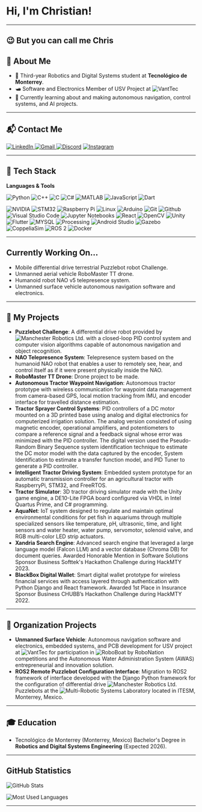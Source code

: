 # Hi, I'm Christian!

---
## 😉 But you can call me Chris 

## 👤 About Me

* 📖 Third-year Robotics and Digital Systems student at **Tecnológico de Monterrey**.
* 🛥️ Software and Electronics Member of USV Project at ![VantTec](https://vanttec.com/)
* 🤖 Currently learning about and making autonomous navigation, control systems, and AI projects.

---

## 📬 Contact Me

[![LinkedIn](https://img.shields.io/badge/LinkedIn-0077B5?style=for-the-badge&logo=linkedin&logoColor=white)
](https://www.linkedin.com/in/christianrvillarrealt)
[![Gmail](https://img.shields.io/badge/gmail-%23EA4335?style=for-the-badge&logo=Gmail&logoColor=white)
](mailto:christianvillarrealt@gmail.com)
[![Discord](https://img.shields.io/badge/Discord-5865F2?style=for-the-badge&logo=discord&logoColor=white)](https://discordapp.com/users/ruloco967)
[![Instagram](https://img.shields.io/badge/Instagram-E4405F?style=for-the-badge&logo=instagram&logoColor=white)](https://www.instagram.com/christian.villarrealt)

---

## 🚀 Tech Stack

**Languages & Tools**

![Python](https://img.shields.io/badge/Python-3670A0?style=for-the-badge&logo=python&logoColor=ffdd54)
![C++](https://img.shields.io/badge/C++-00599C?style=for-the-badge&logo=cplusplus&logoColor=white)
![C](https://img.shields.io/badge/C-A8B9CC?style=for-the-badge&logo=c&logoColor=white)
![C#](https://img.shields.io/badge/C%23-239120?style=for-the-badge&logo=c-sharp&logoColor=white)
![MATLAB](https://img.shields.io/badge/MATLAB-ff5733?style=for-the-badge&logo=Mathworks&logoColor=white)
![JavaScript](https://img.shields.io/badge/JavaScript-F7DF1E?style=for-the-badge&logo=javascript&logoColor=black)
![Dart](https://img.shields.io/badge/Dart-0175C2?style=for-the-badge&logo=dart&logoColor=white)

![NVIDIA](https://img.shields.io/badge/nvidia-%2376B900?style=for-the-badge&logo=nvidia&logoColor=black) 
![STM32](https://img.shields.io/badge/STM32-%2303234B?style=for-the-badge&logo=stmicroelectronics&logoColor=white) 
![Raspberry Pi](https://img.shields.io/badge/raspberrypi-%23A22846?style=for-the-badge&logo=Raspberry%20Pi&logoColor=white) 
![Linux](https://img.shields.io/badge/Linux-FCC624?style=for-the-badge&logo=linux&logoColor=black)
![Arduino](https://img.shields.io/badge/arduino-%2300878F?style=for-the-badge&logo=Arduino&logoColor=white)
![Git](https://img.shields.io/badge/git-%23F05032?style=for-the-badge&logo=Git&logoColor=white)
![Github](https://img.shields.io/badge/github-%23181717?style=for-the-badge&logo=Github&logoColor=white)
![Visual Studio Code](https://img.shields.io/badge/VISUAL_STUDIO_CODE-005FF9?style=for-the-badge&logo=visualstudiocode&logoColor=white)
![Jupyter Notebooks](https://img.shields.io/badge/JUPYTER_NOTEBOOK-EA4335?style=for-the-badge&logo=visualstudiocode&logoColor=white)
![React](https://img.shields.io/badge/React-20232A?style=for-the-badge&logo=react&logoColor=61DAFB)
![OpenCV](https://img.shields.io/badge/opencv-%235C3EE8?style=for-the-badge&logo=OpenCV&logoColor=white)
![Unity](https://img.shields.io/badge/unity-%23000000?style=for-the-badge&logo=Unity&logoColor=white)
![Flutter](https://img.shields.io/badge/flutter-%2302569B?style=for-the-badge&logo=Flutter&logoColor=white)
![MYSQL](https://img.shields.io/badge/MYSQL-4479A1?style=for-the-badge&logo=mysql&logoColor=white)
![Processing](https://img.shields.io/badge/Processing-006699?style=for-the-badge&logo=processingfoundation&logoColor=white)
![Android Studio](https://img.shields.io/badge/Android%20Studio-3DDC84?style=for-the-badge&logo=androidstudio&logoColor=white)
![Gazebo](https://img.shields.io/badge/Gazebo-%23000000?style=for-the-badge&logo=gazebo&logoColor=white)
![CoppeliaSim](https://img.shields.io/badge/CoppeliaSim-%23000000?style=for-the-badge&logo=coppeliasim&logoColor=white)
![ROS 2](https://img.shields.io/badge/ROS2-22314E?style=for-the-badge&logo=ros&logoColor=white)
![Docker](https://img.shields.io/badge/Docker-2496ED?style=for-the-badge&logo=docker&logoColor=white)

---

## Currently Working On...

* Mobile differential drive terrestrial Puzzlebot robot Challenge.
* Unmanned aerial vehicle RoboMaster TT drone.
* Humanoid robot NAO v5 telepresence system.
* Unmanned surface vehicle autonomous navigation software and electronics.

---

## 🤖 My Projects

* **Puzzlebot Challenge**: A differential drive robot provided by ![Manchester Robotics Ltd.](https://github.com/ManchesterRoboticsLtd) with a closed-loop PID control system and computer vision algorithms capable of autonomous navigation and object recognition.
* **NAO Telepresence System**: Telepresence system based on the humanoid NAO robot that enables a user to remotely see, hear, and control itself as if it were present physically inside the NAO.
* **RoboMaster TT Drone**: Drone project to be made.
* **Autonomous Tractor Waypoint Navigation**: Autonomous tractor prototype with wireless communication for waypoint data management from camera-based GPS, local motion tracking from IMU, and encoder interface for travelled distance estimation.
* **Tractor Sprayer Control Systems**: PID controllers of a DC motor mounted on a 3D printed base using analog and digital electronics for computerized irrigation solution. The analog version consisted of using magnetic encoder, operational amplifiers, and potentiometers to compare a reference signal and a feedback signal whose error was minimized with the PID controller. The digital version used the Pseudo-Random Binary Sequence system identification technique to estimate the DC motor model with the data captured by the encoder, System Identification to estimate a transfer function model, and PID Tuner to generate a PID controller.
* **Intelligent Tractor Driving System**: Embedded system prototype for an automatic transmission controller for an agricultural tractor with RaspberryPi, STM32, and FreeRTOS.
* **Tractor Simulator**: 3D tractor driving simulator made with the Unity game engine, a DE10-Lite FPGA board configured via VHDL in Intel Quartus Prime, and C# programming.
* **AquaNet**: IoT system designed to regulate and maintain optimal environmental conditions for pet fish in aquariums through multiple specialized sensors like temperature, pH, ultrasonic, time, and light sensors and water heater, water pump, servomotor, solenoid valve, and RGB multi-color LED strip actuators.
* **Xandria Search Engine**: Advanced search engine that leveraged a large language model (Falcon LLM) and a vector database (Chroma DB) for document queries. Awarded Honorable Mention in Software Solutions Sponsor Business Softtek's Hackathon Challenge during HackMTY 2023.
* **BlackBox Digital Wallet**: Smart digital wallet prototype for wireless financial services with access layered through authentication with Python Django and React framework. Awarded 1st Place in Insurance Sponsor Business CHUBB’s Hackathon Challenge during HackMTY 2022.

---

## 🏢 Organization Projects

* **Unmanned Surface Vehicle**: Autonomous navigation software and electronics, embedded systems, and PCB development for USV project at ![VantTec](https://github.com/vanttec) for participation in ![RoboBoat](https://robonation.org/programs/roboboat/) by RoboNation competitions and the Autonomous Water Administration System (AWAS) entrepreneurial and innovation solution.
* **ROS2 Remote Puzzlebot Configuration Interface**: Migration to ROS2 framework of interface developed with the Django Python framework for the configuration of differential drive ![Manchester Robotics Ltd.](https://github.com/ManchesterRoboticsLtd) Puzzlebots at the ![Multi-Robotic Systems Laboratory](https://github.com/mrsl-itesm) located in ITESM, Monterrey, Mexico.

---

## 🎓 Education

* Tecnológico de Monterrey (Monterrey, Mexico)
  Bachelor's Degree in **Robotics and Digital Systems Engineering** (Expected 2026).

---

## GitHub Statistics

![GitHub Stats](https://github-readme-stats.vercel.app/api?username=christianrvillarrealt&show_icons=true&theme=radical)

![Most Used Languages](https://github-readme-stats.vercel.app/api/top-langs/?username=christianrvillarrealt&layout=compact&theme=radical)


---

